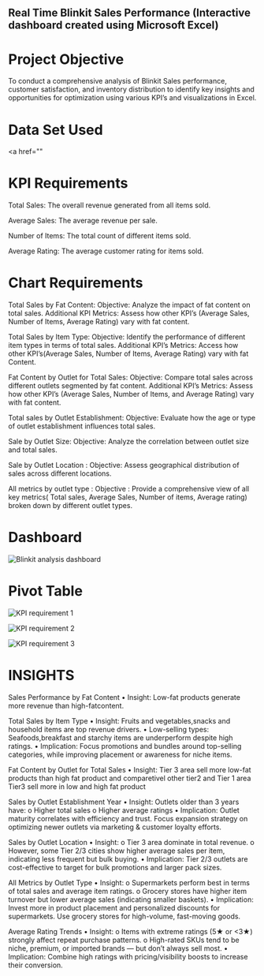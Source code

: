 ## Real Time Blinkit Sales Performance (Interactive dashboard created using Microsoft Excel)
# Project Objective
To conduct a comprehensive analysis of Blinkit Sales performance, customer satisfaction, and inventory distribution to identify key insights and opportunities for optimization using various KPI’s and visualizations in Excel.

# Data Set Used
<a href="" </a>

# KPI Requirements

Total Sales: The overall revenue generated from all items sold.

Average Sales: The average revenue per sale.

Number of Items: The total count of different items sold.

Average Rating: The average customer rating for items sold.

# Chart Requirements

Total Sales by Fat Content:
Objective: Analyze the impact of fat content on total sales.
Additional KPI Metrics: Assess how other KPI’s (Average Sales, Number of Items, Average Rating) vary with fat content.

Total Sales by Item Type:
Objective: Identify the performance of different item types in terms of total sales.
Additional KPI’s Metrics: Access how other KPI’s(Average Sales, Number of Items, Average Rating) vary with fat Content.

Fat Content by Outlet for Total Sales:
Objective: Compare total sales across different outlets segmented by fat content.
Additional KPI’s Metrics: Assess how other KPI’s (Average Sales, Number of Items, and Average Rating) vary with fat content.

Total sales by Outlet Establishment:
Objective: Evaluate how the age or type of outlet establishment influences total sales.

Sale by Outlet Size:
Objective: Analyze the correlation between outlet size and total sales.

Sale by Outlet Location :
Objective: Assess geographical distribution of sales across different locations.

All metrics by outlet type :
Objective : Provide a comprehensive view of all key metrics( Total sales, Average Sales, Number of items, Average rating) broken down by different outlet types.


# Dashboard
![Blinkit analysis dashboard](https://github.com/user-attachments/assets/b2f53597-dd50-41f0-bda1-3c629de4b1a4)

# Pivot Table 
![KPI requirement 1](https://github.com/user-attachments/assets/e92e127c-dd61-4ba2-8e96-f4436f311706)

![KPI requirement 2](https://github.com/user-attachments/assets/7c5d7f92-0074-49e1-9170-9207f53294a9)

![KPI requirement 3](https://github.com/user-attachments/assets/c75e2974-f0e8-4d34-a0e0-c2ed79559217)


# INSIGHTS
Sales Performance by Fat Content
•	Insight: Low-fat products generate more revenue than high-fatcontent.

Total Sales by Item Type
•	Insight: Fruits and vegetables,snacks and household items are top revenue drivers.
•	Low-selling types: Seafoods,breakfast and starchy items are underperform despite high ratings.
•	Implication: Focus promotions and bundles around top-selling categories, while improving placement or awareness for niche items.

Fat Content by Outlet for Total Sales
•	Insight: Tier 3 area  sell more low-fat products than high fat product and comparetivel other tier2 and Tier 1 area Tier3 sell more in low and high fat product

Sales by Outlet Establishment Year
•	Insight: Outlets older than 3 years have:
o	Higher total sales
o	Higher average ratings
•	Implication: Outlet maturity correlates with efficiency and trust. Focus expansion strategy on optimizing newer outlets via marketing & customer loyalty efforts.

Sales by Outlet Location
•	Insight:
o Tier 3 area dominate in total revenue.
o	However, some Tier 2/3 cities show higher average sales per item, indicating less frequent but bulk buying.
•	Implication: Tier 2/3 outlets are cost-effective to target for bulk promotions and larger pack sizes.

All Metrics by Outlet Type
•	Insight:
o	Supermarkets perform best in terms of total sales and average item ratings.
o	Grocery stores have higher item turnover but lower average sales (indicating smaller baskets).
•	Implication: Invest more in product placement and personalized discounts for supermarkets. Use grocery stores for high-volume, fast-moving goods.

Average Rating Trends
•	Insight:
o	Items with extreme ratings (5★ or <3★) strongly affect repeat purchase patterns.
o	High-rated SKUs tend to be niche, premium, or imported brands — but don’t always sell most.
•	Implication: Combine high ratings with pricing/visibility boosts to increase their conversion.






